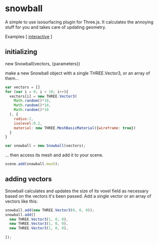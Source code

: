 # snowball
A simple to use isosurfacing plugin for Three.js. It calculates the annoying stuff for you and takes care of updating geometry. 

Examples [
[interactive](https://danefilipczak.github.io/snowball/examples/interactive)
]
## initializing 

new Snowball(vectors, {parameters})

make a new Snowball object with a single THREE.Vector3, or an array of them... 

```javascript
var vectors = []
for (var i = 0; i < 10; i++){
  vectors[i] = new THREE.Vector3(
    Math.random()*10,
    Math.random()*10,
    Math.random()*10
  ), {
    radius:2,
    isolevel:0.2,
    material: new THREE.MeshBasicMaterial({wireframe: true})
  }
}

var snowball = new Snowball(vectors);
````
... then access its mesh and add it to your scene.
````javascript
scene.add(snowball.mesh);

````


## adding vectors  
Snowball calculates and updates the size of its voxel field as necessary based on the vectors it's been passed. Add a single vector or an array of vectors like this:
````javascript
snowball.add(new THREE.Vector3(0, 0, 0));
snowball.add([
  new THREE.Vector3(1, 0, 0),
  new THREE.Vector3(1, 0, 0),
  new THREE.Vector3(1, 0, 0),
  
]);
  
  
